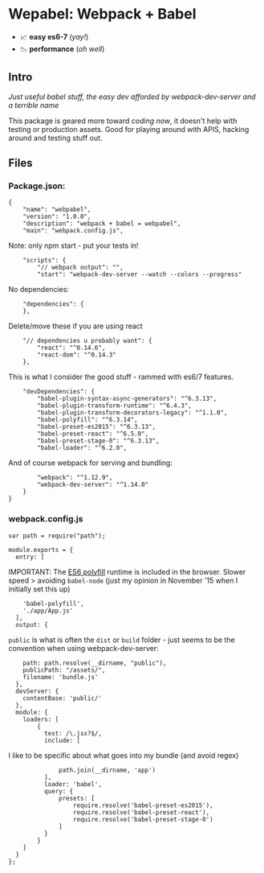 # Wepabel: Webpack + Babel

* 📈 **easy es6-7** (_yay!_)
* 📉 **performance** (_oh well_)

## Intro

_Just useful babel stuff, the easy dev afforded by webpack-dev-server and a terrible name_

This package is geared more toward _coding now_, it doesn't help with testing or production assets. Good for playing around with APIS, hacking around and testing stuff out.

## Files

### Package.json:

```
{
    "name": "webpabel",
    "version": "1.0.0",
    "description": "webpack + babel = webpabel",
    "main": "webpack.config.js",
```

Note: only npm start - put your tests in!

```
    "scripts": {
        "// webpack output": "",
        "start": "webpack-dev-server --watch --colors --progress"
```


No dependencies:

```
    "dependencies": {
    },
```

Delete/move these if you are using react

```    
    "// dependencies u probably want": {
        "react": "^0.14.6",
        "react-dom": "^0.14.3"
    },
```

This is what I consider the good stuff - rammed with es6/7 features.

```    
    "devDependencies": {
        "babel-plugin-syntax-async-generators": "^6.3.13",
        "babel-plugin-transform-runtime": "^6.4.3",
        "babel-plugin-transform-decorators-legacy": "^1.1.0",
        "babel-polyfill": "^6.3.14",
        "babel-preset-es2015": "^6.3.13",
        "babel-preset-react": "^6.5.0",
        "babel-preset-stage-0": "^6.3.13",
        "babel-loader": "^6.2.0",
```

And of course webpack for serving and bundling:

```        
        "webpack": "^1.12.9",
        "webpack-dev-server": "^1.14.0"
    }
}
```


### webpack.config.js

```
var path = require("path");

module.exports = {
  entry: [
```

IMPORTANT: The [ES6 polyfill](https://babeljs.io/docs/usage/polyfill/) runtime is included in the browser. Slower speed > avoiding `babel-node` (just my opinion in November '15 when I initially set this up)

```  
    'babel-polyfill',
    './app/App.js'
  ],
  output: {
```

`public` is what is often the `dist` or `build` folder - just seems to be the convention when using webpack-dev-server:

```
    path: path.resolve(__dirname, "public"),
    publicPath: "/assets/",
    filename: 'bundle.js'
  },
  devServer: {
    contentBase: 'public/'
  },
  module: {
    loaders: [
        {
          test: /\.jsx?$/,
          include: [
```

I like to be specific about what goes into my bundle (and avoid regex)

```
              path.join(__dirname, 'app')
          ],
          loader: 'babel',
          query: {
              presets: [
                  require.resolve('babel-preset-es2015'),
                  require.resolve('babel-preset-react'),
                  require.resolve('babel-preset-stage-0')
              ]
          }
        }
    ]
  }
};
```
